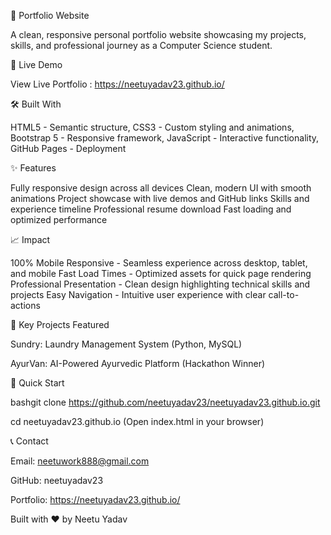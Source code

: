 🌟 Portfolio Website

A clean, responsive personal portfolio website showcasing my projects, skills, and professional journey as a Computer Science student.

🚀 Live Demo

View Live Portfolio : https://neetuyadav23.github.io/

🛠️ Built With

HTML5 - Semantic structure,
CSS3 - Custom styling and animations,
Bootstrap 5 - Responsive framework,
JavaScript - Interactive functionality,
GitHub Pages - Deployment

✨ Features

Fully responsive design across all devices
Clean, modern UI with smooth animations
Project showcase with live demos and GitHub links
Skills and experience timeline
Professional resume download
Fast loading and optimized performance

📈 Impact

100% Mobile Responsive - Seamless experience across desktop, tablet, and mobile
Fast Load Times - Optimized assets for quick page rendering
Professional Presentation - Clean design highlighting technical skills and projects
Easy Navigation - Intuitive user experience with clear call-to-actions

🔧 Key Projects Featured

Sundry: Laundry Management System (Python, MySQL)

AyurVan: AI-Powered Ayurvedic Platform (Hackathon Winner)

🚀 Quick Start

bashgit clone https://github.com/neetuyadav23/neetuyadav23.github.io.git

cd neetuyadav23.github.io
(Open index.html in your browser)

📞 Contact

Email: neetuwork888@gmail.com

GitHub: neetuyadav23

Portfolio: https://neetuyadav23.github.io/



Built with ❤️ by Neetu Yadav
